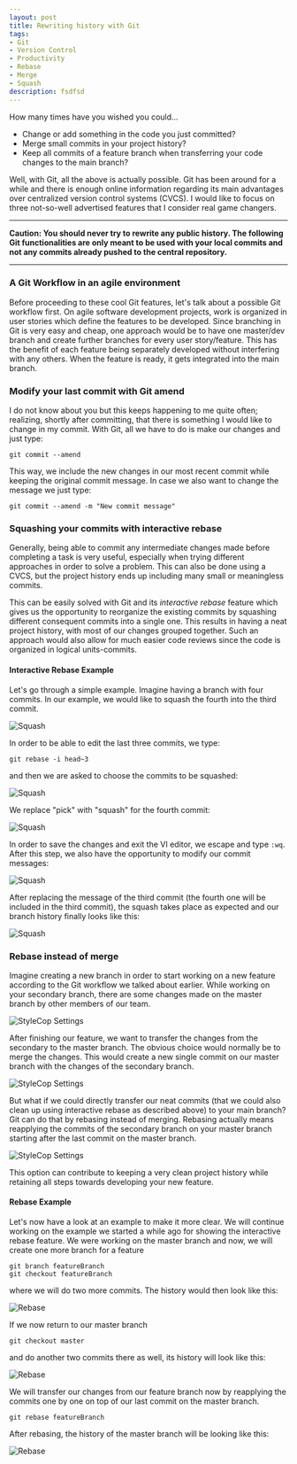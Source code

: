 ```yaml
---
layout: post
title: Rewriting history with Git
tags: 
- Git
- Version Control
- Productivity
- Rebase
- Merge
- Squash
description: fsdfsd
---
```

How many times have you wished you could…

- Change or add something in the code you just committed? 
- Merge small commits in your project history?
- Keep all commits of a feature branch when transferring your code changes to the main branch?

Well, with Git, all the above is actually possible. Git has been around for a while and there is enough online information regarding its main advantages over centralized version control systems (CVCS). I would like to focus on three not-so-well advertised features that I consider real game changers. 

---

**Caution: You should never try to rewrite any public history. The following Git functionalities are only meant to be used with your local commits and not any commits already pushed to the central repository.**

---

###  A Git Workflow in an agile environment
Before proceeding to these cool Git features, let's talk about a possible Git workflow first. On agile software development projects, work is organized in user stories which define the features to be developed. Since branching in Git is very easy and cheap, one approach would be to have one master/dev branch and create further branches for every user story/feature. This has the benefit of each feature being separately developed without interfering with any others. When the feature is ready, it gets integrated into the main branch.

### Modify your last commit with Git amend

I do not know about you but this keeps happening to me quite often; realizing, shortly after committing, that there is something I would like to change in my commit. With Git, all we have to do is make our changes and just type:

    git commit --amend 
This way, we include the new changes in our most recent commit while keeping the original commit message. In case we also want to change the message we just type:

    git commit --amend -m "New commit message"

### Squashing your commits with interactive rebase
Generally, being able to commit any intermediate changes made before completing a task is very useful, especially when trying different approaches in order to solve a problem. This can also be done using a CVCS, but the project history ends up including many small or meaningless commits. 

This can be easily solved with Git and its *interactive rebase*  feature which gives us the opportunity to reorganize the existing commits by squashing different consequent commits into a single one. This results in having a neat project history, with most of our changes grouped together. Such an approach would also allow for much easier code reviews since the code is organized in logical units-commits.  

####  Interactive Rebase Example
Let's go through a simple example. Imagine having a branch with four commits. In our example, we would like to squash the fourth into the third commit.

![Squash](https://raw.githubusercontent.com/dimitrispaxinos/dimitrispaxinos.github.io/master/_assets/images/GitSquash1.png)

In order to be able to edit the last three commits, we type:

    git rebase -i head~3

and then we are asked to choose the commits to be squashed:

![Squash](https://raw.githubusercontent.com/dimitrispaxinos/dimitrispaxinos.github.io/master/_assets/images/GitSquash2.png)

We replace "pick" with "squash" for the fourth commit:

![Squash](https://raw.githubusercontent.com/dimitrispaxinos/dimitrispaxinos.github.io/master/_assets/images/GitSquash3.png)

In order to save the changes and exit the VI editor, we escape and type `:wq`.  After this step, we also have the opportunity to modify our commit messages:

![Squash](https://raw.githubusercontent.com/dimitrispaxinos/dimitrispaxinos.github.io/master/_assets/images/GitSquash4.png)

After replacing the message of the third commit (the fourth one will be included in the third commit), the squash takes place as expected and our branch history finally looks like this:

![Squash](https://raw.githubusercontent.com/dimitrispaxinos/dimitrispaxinos.github.io/master/_assets/images/GitSquash5.png)


### Rebase instead of merge

Imagine creating a new branch in order to start working on a new feature according to the Git workflow we talked about earlier. While working on your secondary branch, there are some changes made on the master branch by other members of our team.

![StyleCop Settings](https://raw.githubusercontent.com/dimitrispaxinos/dimitrispaxinos.github.io/master/_assets/images/GitTwoBranches.PNG)

After finishing our feature, we want to transfer the changes from the secondary to the master branch. The obvious choice would normally be to merge the changes. This would create a new single commit on our master branch with the changes of the secondary branch.

![StyleCop Settings](https://raw.githubusercontent.com/dimitrispaxinos/dimitrispaxinos.github.io/master/_assets/images/GitMerge.png)

But what if we could directly transfer our neat commits (that we could also clean up using interactive rebase as described above) to your main branch? Git can do that by rebasing instead of merging. Rebasing actually means reapplying the commits of the secondary branch on your master branch starting after the last commit on the master branch.

![StyleCop Settings](https://raw.githubusercontent.com/dimitrispaxinos/dimitrispaxinos.github.io/master/_assets/images/GitRebase.png)

This option can contribute to keeping a very clean project history while retaining all steps towards developing your new feature. 

####  Rebase Example

Let's now have a look at an example to make it more clear. We will continue working on the example we started a while ago for showing the interactive rebase feature. We were working on the master branch and now, we will create one more branch for a feature 

    git branch featureBranch
    git checkout featureBranch

where we will do two more commits. The history would then look like this:
 
![Rebase](https://raw.githubusercontent.com/dimitrispaxinos/dimitrispaxinos.github.io/master/_assets/images/GitRebaseCmd1.png)

If we now return to our master branch 

    git checkout master

and do another two commits there as well, its history will look like this:

![Rebase](https://raw.githubusercontent.com/dimitrispaxinos/dimitrispaxinos.github.io/master/_assets/images/GitRebaseCmd2.png)

We will transfer our changes from our feature branch now by reapplying the commits one by one on top of our last commit on the master branch.

    git rebase featureBranch

After rebasing, the history of the master branch will be looking like this:

![Rebase](https://raw.githubusercontent.com/dimitrispaxinos/dimitrispaxinos.github.io/master/_assets/images/GitRebaseCmd4.png)
